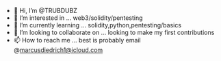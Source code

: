 - 👋 Hi, I’m @TRUBDUBZ
- 👀 I’m interested in ... web3/solidity/pentesting
- 🌱 I’m currently learning ... solidity,python,pentesting/basics
- 💞️ I’m looking to collaborate on ... looking to make my first contributions
- 📫 How to reach me ... best is probably email @marcusdiedrich1@icloud.com
<!---
TRUBDUBZ/TRUBDUBZ is a ✨ special ✨ repository because its `README.md` (this file) appears on your GitHub profile.
You can click the Preview link to take a look at your changes.
---!>
